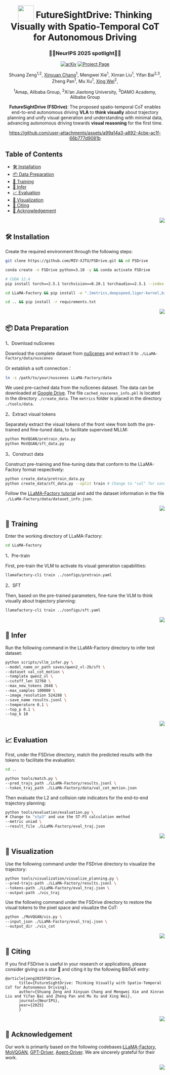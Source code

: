 <div align="center">
<a id="readme-top"></a>
<h1> <img src="assets/logo.png" style="vertical-align: -10px;" :height="50px" width="50px"> FutureSightDrive: Thinking Visually with Spatio-Temporal CoT for Autonomous Driving </h1>
<h3 align="center"><strong>🎉🎉NeurIPS 2025 spotlight🎉🎉</strong></h3>

<a href="https://arxiv.org/abs/2505.17685"><img src='https://img.shields.io/badge/arXiv-Paper-red?logo=arxiv&logoColor=white' alt='arXiv'></a>
<a href='https://miv-xjtu.github.io/FSDrive.github.io'><img src='https://img.shields.io/badge/Project_Page-Website-green?logo=googlechrome&logoColor=white' alt='Project Page'></a>

Shuang Zeng<sup>1,2</sup>,
[Xinyuan Chang](https://scholar.google.com.hk/citations?user=5OnPBVYAAAAJ&hl=zh-CN)<sup>1</sup>,
Mengwei Xie<sup>1</sup>,
Xinran Liu<sup>1</sup>,
Yifan Bai<sup>2,3</sup>,
Zheng Pan<sup>1</sup>,
Mu Xu<sup>1</sup>,
[Xing Wei](https://scholar.google.com.hk/citations?user=KNyC5EUAAAAJ&hl=zh-CN&oi=ao/)<sup>2</sup>,

<sup>1</sup>Amap, Alibaba Group,
<sup>2</sup>Xi’an Jiaotong University,
<sup>3</sup>DAMO Academy, Alibaba Group

**FutureSightDrive (FSDrive)**: The proposed spatio-temporal CoT enables end-to-end autonomous driving **VLA** to **think visually** about trajectory planning and unify visual generation and understanding with minimal data, advancing autonomous driving towards **visual reasoning** for the first time.


https://github.com/user-attachments/assets/a99a14a3-a892-4cbe-ac1f-66b777d9081b

</div>

## Table of Contents
- [🛠️ Installation](#-Installation)
- [📦 Data Preparation](#-Data-Preparation)
- [🚀 Training](#-Training)
- [🎯 Infer](#-Infer)
- [📈 Evaluation](#-Evaluation)
- [👀 Visualization](#-Visualization)
- [📜 Citing](#-Citing)
- [🙏 Acknowledgement](#-Acknowledgement)
<p align="right"><a href="#readme-top"><img src=https://img.shields.io/badge/back%20to%20top-red?style=flat
></a></p>

## 🛠️ Installation

Create the required environment through the following steps:

```bash
git clone https://github.com/MIV-XJTU/FSDrive.git && cd FSDrive

conda create -n FSDrive python=3.10 -y && conda activate FSDrive

# CUDA 12.4
pip install torch==2.5.1 torchvision==0.20.1 torchaudio==2.5.1 --index-url https://download.pytorch.org/whl/cu124

cd LLaMA-Factory && pip install -e ".[metrics,deepspeed,liger-kernel,bitsandbytes]" --no-build-isolation

cd .. && pip install -r requirements.txt
```
<p align="right"><a href="#readme-top"><img src=https://img.shields.io/badge/back%20to%20top-red?style=flat
></a></p>

## 📦 Data Preparation

1、Download nuScenes

Download the complete dataset from [nuScenes](https://www.nuscenes.org/nuscenes#download) and extract it to `./LLaMA-Factory/data/nuscenes`

Or establish a soft connection：

```bash
ln -s /path/to/your/nuscenes LLaMA-Factory/data
```

We used pre-cached data from the nuScenes dataset. The data can be downloaded at [Google Drive](https://drive.google.com/file/d/1Pc3vKtNHwZVY2mB9xBOOKiMIMr4hJFj7/view?usp=drive_link). The file `cached_nuscenes_info.pkl` is located in the directory `./create_data`. The `metrics` folder is placed in the directory `./tools/data`.

2、Extract visual tokens

Separately extract the visual tokens of the front view from both the pre-trained and fine-tuned data, to facilitate supervised MLLM:

```bash
python MoVQGAN/pretrain_data.py
python MoVQGAN/sft_data.py
```

3、Construct data

Construct pre-training and fine-tuning data that conform to the LLaMA-Factory format respectively:

```bash
python create_data/pretrain_data.py
python create_data/sft_data.py --split train # Change to "val" for constructing the validation set
```

Follow the [LLaMA-Factory tutorial](https://github.com/hiyouga/LLaMA-Factory/blob/main/data/README.md) and add the dataset information in the file `./LLaMA-Factory/data/dataset_info.json`.
<p align="right"><a href="#readme-top"><img src=https://img.shields.io/badge/back%20to%20top-red?style=flat
></a></p>

## 🚀 Training
Enter the working directory of LLaMA-Factory:
```bash
cd LLaMA-Factory
```

1、Pre-train

First, pre-train the VLM to activate its visual generation capabilities:
```bash
llamafactory-cli train ../configs/pretrain.yaml
```

2、SFT

Then, based on the pre-trained parameters, fine-tune the VLM to think visually about trajectory planning:
```bash
llamafactory-cli train ../configs/sft.yaml
```
<p align="right"><a href="#readme-top"><img src=https://img.shields.io/badge/back%20to%20top-red?style=flat
></a></p>

## 🎯 Infer
Run the following command in the LLaMA-Factory directory to infer test dataset:
```bash
python scripts/vllm_infer.py \ 
--model_name_or_path saves/qwen2_vl-2b/sft \
--dataset val_cot_motion \
--template qwen2_vl \
--cutoff_len 32768 \
--max_new_tokens 2048 \
--max_samples 100000 \
--image_resolution 524288 \
--save_name results.jsonl \
--temperature 0.1 \
--top_p 0.1 \
--top_k 10
```
<p align="right"><a href="#readme-top"><img src=https://img.shields.io/badge/back%20to%20top-red?style=flat
></a></p>

## 📈 Evaluation
First, under the FSDrive directory, match the predicted results with the tokens to facilitate the evaluation:
```bash
cd ..

python tools/match.py \
--pred_trajs_path ./LLaMA-Factory/results.jsonl \
--token_traj_path ./LLaMA-Factory/data/val_cot_motion.json
```

Then evaluate the L2 and collision rate indicators for the end-to-end trajectory planning:
```bash
python tools/evaluation/evaluation.py \
# Change to "stp3" and use the ST-P3 calculation method
--metric uniad \  
--result_file ./LLaMA-Factory/eval_traj.json
```
<p align="right"><a href="#readme-top"><img src=https://img.shields.io/badge/back%20to%20top-red?style=flat
></a></p>

## 👀 Visualization
Use the following command under the FSDrive directory to visualize the trajectory:
```bash
python tools/visualization/visualize_planning.py \
--pred-trajs-path ./LLaMA-Factory/results.jsonl \
--tokens-path ./LLaMA-Factory/eval_traj.json \  
--output-path ./vis_traj
```

Use the following command under the FSDrive directory to restore the visual tokens to the pixel space and visualize the CoT:
```bash
python ./MoVQGAN/vis.py \
--input_json ./LLaMA-Factory/eval_traj.json \
--output_dir ./vis_cot
```
<p align="right"><a href="#readme-top"><img src=https://img.shields.io/badge/back%20to%20top-red?style=flat
></a></p>


## 📜 Citing

If you find FSDrive is useful in your research or applications, please consider giving us a star 🌟 and citing it by the following BibTeX entry:

```
@article{zeng2025FSDrive,
      title={FutureSightDrive: Thinking Visually with Spatio-Temporal CoT for Autonomous Driving},
      author={Shuang Zeng and Xinyuan Chang and Mengwei Xie and Xinran Liu and Yifan Bai and Zheng Pan and Mu Xu and Xing Wei},
      journal={NeurIPS},
      year={2025}
      }
```
<p align="right"><a href="#readme-top"><img src=https://img.shields.io/badge/back%20to%20top-red?style=flat
></a></p>

## 🙏 Acknowledgement
Our work is primarily based on the following codebases:[LLaMA-Factory](https://github.com/hiyouga/LLaMA-Factory), [MoVQGAN](https://github.com/ai-forever/MoVQGAN), [GPT-Driver](https://github.com/PointsCoder/GPT-Driver), [Agent-Driver](https://github.com/USC-GVL/Agent-Driver). We are sincerely grateful for their work.

<p align="right"><a href="#readme-top"><img src=https://img.shields.io/badge/back%20to%20top-red?style=flat
></a></p>
